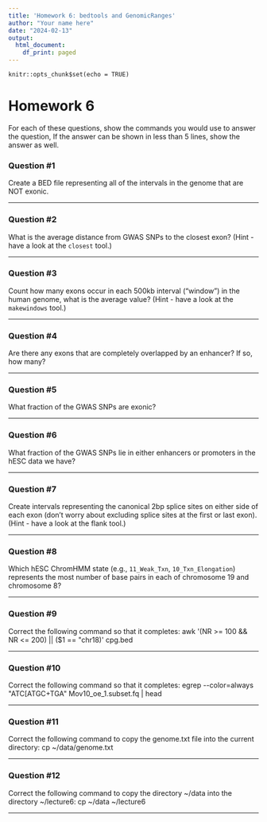 ```yaml
---
title: 'Homework 6: bedtools and GenomicRanges'
author: "Your name here"
date: "2024-02-13"
output:
  html_document:
    df_print: paged
---
```


```{r setup, include=FALSE}
knitr::opts_chunk$set(echo = TRUE)
```


# Homework 6

For each of these questions, show the commands you would use to answer the question, If the answer can be shown in less than 5 lines, show the answer as well.

### Question #1
Create a BED file representing all of the intervals in the genome that are NOT exonic.

***
### Question #2

What is the average distance from GWAS SNPs to the closest exon? (Hint - have a look at the `closest` tool.)

***
### Question #3
Count how many exons occur in each 500kb interval (“window”) in the human genome, what is the average value? (Hint - have a look at the `makewindows` tool.)

***
### Question #4
Are there any exons that are completely overlapped by an enhancer? If so, how many?

***
### Question #5
What fraction of the GWAS SNPs are exonic?

***
### Question #6
What fraction of the GWAS SNPs lie in either enhancers or promoters in the hESC data we have?

***
### Question #7
Create intervals representing the canonical 2bp splice sites on either side of each exon (don’t worry about excluding splice sites at the first or last exon). (Hint - have a look at the flank tool.)

***
### Question #8
Which hESC ChromHMM state (e.g., `11_Weak_Txn`, `10_Txn_Elongation`) represents the most number of base pairs in each of chromosome 19 and chromosome 8?

***

### Question #9
Correct the following command so that it completes:
awk '(NR >= 100 && NR <= 200) || ($1 == "chr18)' cpg.bed

***

### Question #10
Correct the following command so that it completes:
egrep --color=always "ATC[ATGC+TGA" Mov10_oe_1.subset.fq | head

***

### Question #11
Correct the following command to copy the genome.txt file into the current directory:
cp ~/data/genome.txt

***

### Question #12
Correct the following command to copy the directory ~/data into the directory ~/lecture6:
cp ~/data ~/lecture6

***
